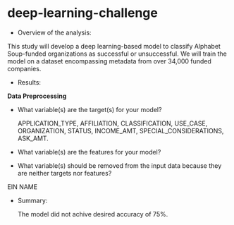 # deep-learning-challenge



- Overview of the analysis:
  
This study will develop a deep learning-based model to classify Alphabet Soup-funded organizations as successful or unsuccessful. We will train the model on a dataset encompassing metadata from over 34,000 funded companies.

- Results: 

**Data Preprocessing**

- What variable(s) are the target(s) for your model?

  APPLICATION_TYPE,
  AFFILIATION,
  CLASSIFICATION,
  USE_CASE,
  ORGANIZATION,
  STATUS,
  INCOME_AMT,
  SPECIAL_CONSIDERATIONS,
  ASK_AMT.

  
- What variable(s) are the features for your model?
- What variable(s) should be removed from the input data because they are neither targets nor features?

EIN
NAME


- Summary:

  The model did not achive desired accuracy of 75%.
  
